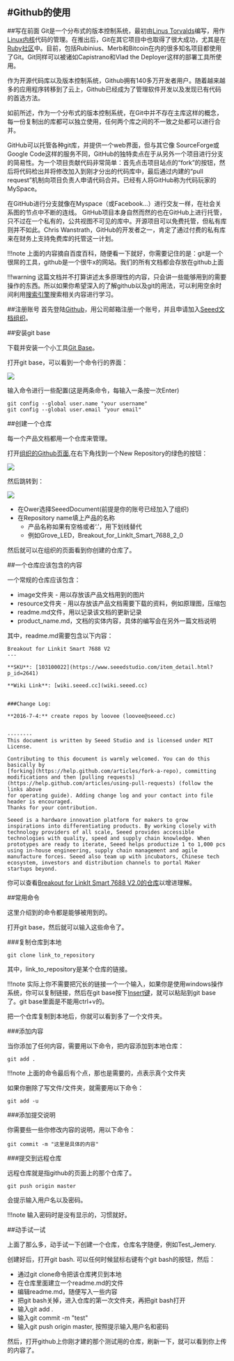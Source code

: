 #Github的使用
---

##写在前面
Git是一个分布式的版本控制系统，最初由[Linus Torvalds](http://baike.baidu.com/view/518124.htm)编写，用作[Linux内核](http://baike.baidu.com/view/573460.htm)代码的管理。在推出后，Git在其它项目中也取得了很大成功，尤其是在[Ruby社区](http://baike.baidu.com/subview/45135/5977034.htm)中。目前，包括Rubinius、Merb和Bitcoin在内的很多知名项目都使用了Git。Git同样可以被诸如Capistrano和Vlad the Deployer这样的部署工具所使用。

作为开源代码库以及版本控制系统，Github拥有140多万开发者用户。随着越来越多的应用程序转移到了云上，Github已经成为了管理软件开发以及发现已有代码的首选方法。

如前所述，作为一个分布式的版本控制系统，在Git中并不存在主库这样的概念，每一份复制出的库都可以独立使用，任何两个库之间的不一致之处都可以进行合并。

GitHub可以托管各种git库，并提供一个web界面，但与其它像 SourceForge或Google Code这样的服务不同，GitHub的独特卖点在于从另外一个项目进行分支的简易性。为一个项目贡献代码非常简单：首先点击项目站点的“fork”的按钮，然后将代码检出并将修改加入到刚才分出的代码库中，最后通过内建的“pull request”机制向项目负责人申请代码合并。已经有人将GitHub称为代码玩家的MySpace。

在GitHub进行分支就像在Myspace（或Facebook…）进行交友一样，在社会关系图的节点中不断的连线。
GitHub项目本身自然而然的也在GitHub上进行托管，只不过在一个私有的，公共视图不可见的库中。开源项目可以免费托管，但私有库则并不如此。Chris Wanstrath，GitHub的开发者之一，肯定了通过付费的私有库来在财务上支持免费库的托管这一计划。

!!!note
    上面的内容摘自百度百科，随便看一下就好，你需要记住的是：git是一个很屌的工具，github是一个很牛x的网站。我们的所有文档都会存放在github上面

!!!warning
    这篇文档并不打算讲述太多原理性的内容，只会讲一些能够用到的需要操作的东西。所以如果你希望深入的了解github以及git的用法，可以利用空余时间利用[搜索引擎](google.com)搜索相关内容进行学习。


##注册账号
首先登陆[Github](www.github.com)，用公司邮箱注册一个账号，并且申请加入[Seeed文档组织](https://github.com/SeeedDocument)。

##安装git base

下载并安装一个小工具[Git Base](http://pan.baidu.com/share/link?shareid=1636365721&uk=1778906437)。

打开git base，可以看到一个命令行的界面：

![](http://www.seeedstudio.com/wiki/images/4/47/Git_basae.png)


输入命令进行一些配置(这是两条命令，每输入一条按一次Enter)

    git config --global user.name "your username"
    git config --global user.email "your email"

##创建一个仓库

每一个产品文档都用一个仓库来管理。

打开[组织的Github页面](https://github.com/SeeedDocument),在右下角找到一个New Repository的绿色的按钮：

![](http://www.seeedstudio.com/wiki/images/a/a8/Create_repository.png)

然后跳转到：

![](http://www.seeedstudio.com/wiki/images/3/34/Create_repository2.png)

* 在Ower选择SeeedDocument(前提是你的账号已经加入了组织)
* 在Repository name填上产品的名称
	* 产品名称如果有空格或者‘.’，用下划线替代
	* 例如Grove_LED，Breakout_for_LinkIt_Smart_7688_2_0

然后就可以在组织的页面看到你创建的仓库了。


##一个仓库应该包含的内容

一个常规的仓库应该包含：

* image文件夹 - 用以存放该产品文档用到的图片
* resource文件夹 - 用以存放该产品文档需要下载的资料，例如原理图，压缩包
* readme.md文件，用以记录该文档的更新记录
* product_name.md，文档的实体内容，具体的编写会在另外一篇文档说明


其中，readme.md需要包含以下内容：

    Breakout for Linkit Smart 7688 V2
	---

	**SKU**: [103100022](https://www.seeedstudio.com/item_detail.html?p_id=2641)

	**Wiki Link**: [wiki.seeed.cc](wiki.seeed.cc)

	
	###Change Log:

	**2016-7-4:** create repos by loovee (loovee@seeed.cc)
	
	
	--------
	This document is written by Seeed Studio and is licensed under MIT License.

	Contributing to this document is warmly welcomed. You can do this basically by
	[forking](https://help.github.com/articles/fork-a-repo), committing modifications and then [pulling requests](https://help.github.com/articles/using-pull-requests) (follow the links above
	for operating guide). Adding change log and your contact into file header is encouraged.
	Thanks for your contribution.
	
	Seeed is a hardware innovation platform for makers to grow inspirations into differentiating products. By working closely with technology providers of all scale, Seeed provides accessible technologies with quality, speed and supply chain knowledge. When prototypes are ready to iterate, Seeed helps productize 1 to 1,000 pcs using in-house engineering, supply chain management and agile manufacture forces. Seeed also team up with incubators, Chinese tech ecosystem, investors and distribution channels to portal Maker startups beyond.
	

你可以查看[Breakout for LinkIt Smart 7688 V2.0的仓库](https://github.com/SeeedDocument/Breakout_for_LinkIt_Smart_7688_v2_0)以增进理解。


##常用命令

这里介绍到的命令都是能够被用到的。

打开git base，然后就可以输入这些命令了。

###复制仓库到本地

    git clone link_to_repository

其中，link_to_repository是某个仓库的链接。

!!!note
    实际上你不需要把冗长的链接一个一个输入，如果你是使用windows操作系统，你可以复制链接，然后在git base按下[Insert键](http://baike.baidu.com/link?url=_EZofPztyympwaeteNzuyfpMdzaqUyzwSFZNaHMKscQQyQ3KAWhBkIZi5W8r072cIM_TCcPRw03KS8ZoxYi2b_)，就可以粘贴到git base了。git base里面是不能用ctrl+v的。

把一个仓库复制到本地后，你就可以看到多了一个文件夹。


###添加内容

当你添加了任何内容，需要用以下命令，把内容添加到本地仓库：

    git add .

!!!note
    上面的命令最后有个点，那也是需要的，点表示真个文件夹


如果你删除了写文件/文件夹，就需要用以下命令：

    git add -u


###添加提交说明

你需要些一些你修改内容的说明，用以下命令：

    git commit -m "这里是具体的内容"


###提交到远程仓库

远程仓库就是指github的页面上的那个仓库了。

    git push origin master

会提示输入用户名以及密码。

!!!note
    输入密码时是没有显示的，习惯就好。


##动手试一试

上面了那么多，动手试一下创建一个仓库，仓库名字随便，例如Test_Jemery.

创建好后，打开git bash. 可以任何时候鼠标右键有个git bash的按钮，然后：

* 通过git clone命令把该仓库拷贝到本地
* 在仓库里面建立一个readme.md的文件
* 编辑readme.md，随便写入一些内容
* 把git bash关掉，进入仓库的第一次文件夹，再把git bash打开
* 输入git add .
* 输入git commit -m "test"
* 输入git push origin master, 按照提示输入用户名和密码

然后，打开github上你刚才建的那个测试用的仓库，刷新一下，就可以看到你上传的内容了。

